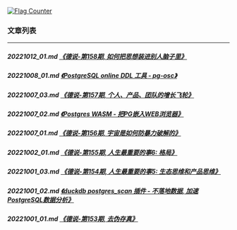 <a rel="nofollow" href="http://info.flagcounter.com/h9V1"  ><img src="http://s03.flagcounter.com/count/h9V1/bg_FFFFFF/txt_000000/border_CCCCCC/columns_2/maxflags_12/viewers_0/labels_0/pageviews_0/flags_0/"  alt="Flag Counter"  border="0"  ></a>  
  
### 文章列表  
----  
##### 20221012_01.md   [《德说-第158期, 如何把思想装进别人脑子里》](20221012_01.md)  
##### 20221008_01.md   [《PostgreSQL online DDL 工具 - pg-osc》](20221008_01.md)  
##### 20221007_03.md   [《德说-第157期, 个人、产品、团队的增长飞轮》](20221007_03.md)  
##### 20221007_02.md   [《Postgres WASM - 把PG嵌入WEB浏览器》](20221007_02.md)  
##### 20221007_01.md   [《德说-第156期, 宇宙是如何防暴力破解的》](20221007_01.md)  
##### 20221002_01.md   [《德说-第155期, 人生最重要的事6: 格局》](20221002_01.md)  
##### 20221001_03.md   [《德说-第154期, 人生最重要的事5: 生态思维和产品思维》](20221001_03.md)  
##### 20221001_02.md   [《duckdb postgres_scan 插件 - 不落地数据, 加速PostgreSQL数据分析》](20221001_02.md)  
##### 20221001_01.md   [《德说-第153期, 去伪存真》](20221001_01.md)  
